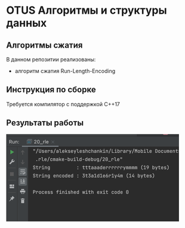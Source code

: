 # OTUS Алгоритмы и структуры данных

## Алгоритмы сжатия

В данном репозитии реализованы:
- алгоритм сжатия Run-Length-Encoding

## Инструкция по сборке

Требуется компилятор с поддержкой C++17

## Результаты работы
<p align="left">
    <img src="additional/Pic1.png" style="width:463px; height:234px;">
</p>